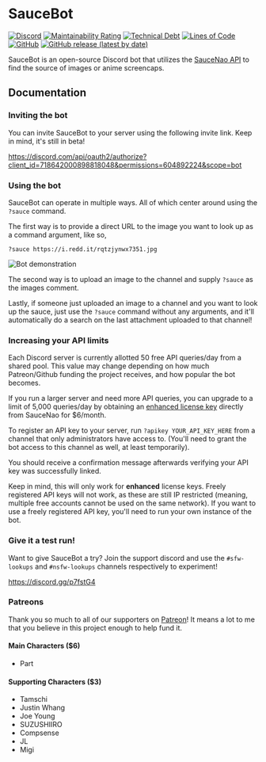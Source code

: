 # SauceBot
[![Discord](https://img.shields.io/discord/722787678546034769?label=discord&logo=discord&logoColor=ffffff&color=7389D8&labelColor=6A7EC2)](https://discord.gg/p7fstG4) [![Maintainability Rating](https://sonarcloud.io/api/project_badges/measure?project=FujiMakoto_saucebot&metric=sqale_rating)](https://sonarcloud.io/dashboard?id=FujiMakoto_saucebot) [![Technical Debt](https://sonarcloud.io/api/project_badges/measure?project=FujiMakoto_saucebot&metric=sqale_index)](https://sonarcloud.io/dashboard?id=FujiMakoto_saucebot) [![Lines of Code](https://sonarcloud.io/api/project_badges/measure?project=FujiMakoto_saucebot&metric=ncloc)](https://sonarcloud.io/dashboard?id=FujiMakoto_saucebot) [![GitHub](https://img.shields.io/github/license/FujiMakoto/saucebot)](https://github.com/FujiMakoto/saucebot/blob/master/LICENSE) [![GitHub release (latest by date)](https://img.shields.io/github/v/release/fujimakoto/saucebot)](https://github.com/FujiMakoto/saucebot/releases)

SauceBot is an open-source Discord bot that utilizes the [SauceNao API](https://saucenao.com/) to find the source of images or anime screencaps.

## Documentation
### Inviting the bot
You can invite SauceBot to your server using the following invite link. Keep in mind, it's still in beta!

https://discord.com/api/oauth2/authorize?client_id=718642000898818048&permissions=604892224&scope=bot

### Using the bot
SauceBot can operate in multiple ways. All of which center around using the `?sauce` command.

The first way is to provide a direct URL to the image you want to look up as a command argument, like so,
```
?sauce https://i.redd.it/rqtzjynwx7351.jpg
```

![Bot demonstration](https://i.imgur.com/4zbCKbc.png)

The second way is to upload an image to the channel and supply `?sauce` as the images comment.

Lastly, if someone just uploaded an image to a channel and you want to look up the sauce, just use the `?sauce` command without any arguments, and it'll automatically do a search on the last attachment uploaded to that channel!

### Increasing your API limits
Each Discord server is currently allotted 50 free API queries/day from a shared pool. This value may change depending on how much Patreon/Github funding the project receives, and how popular the bot becomes.

If you run a larger server and need more API queries, you can upgrade to a limit of 5,000 queries/day by obtaining an [enhanced license key](https://saucenao.com/user.php?page=account-upgrades) directly from SauceNao for $6/month.

To register an API key to your server, run `?apikey YOUR_API_KEY_HERE` from a channel that only administrators have access to. (You'll need to grant the bot access to this channel as well, at least temporarily).

You should receive a confirmation message afterwards verifying your API key was successfully linked.

Keep in mind, this will only work for **enhanced** license keys. Freely registered API keys will not work, as these are still IP restricted (meaning, multiple free accounts cannot be used on the same network). If you want to use a freely registered API key, you'll need to run your own instance of the bot.

### Give it a test run!
Want to give SauceBot a try? Join the support discord and use the `#sfw-lookups` and `#nsfw-lookups` channels respectively to experiment!

https://discord.gg/p7fstG4

### Patreons

Thank you so much to all of our supporters on [Patreon](https://www.patreon.com/saucebot)! It means a lot to me that you
believe in this project enough to help fund it.

#### Main Characters ($6)

* Part

#### Supporting Characters ($3)

* Tamschi
* Justin Whang
* Joe Young
* SUZUSHIIRO
* Compsense
* JL
* Migi
